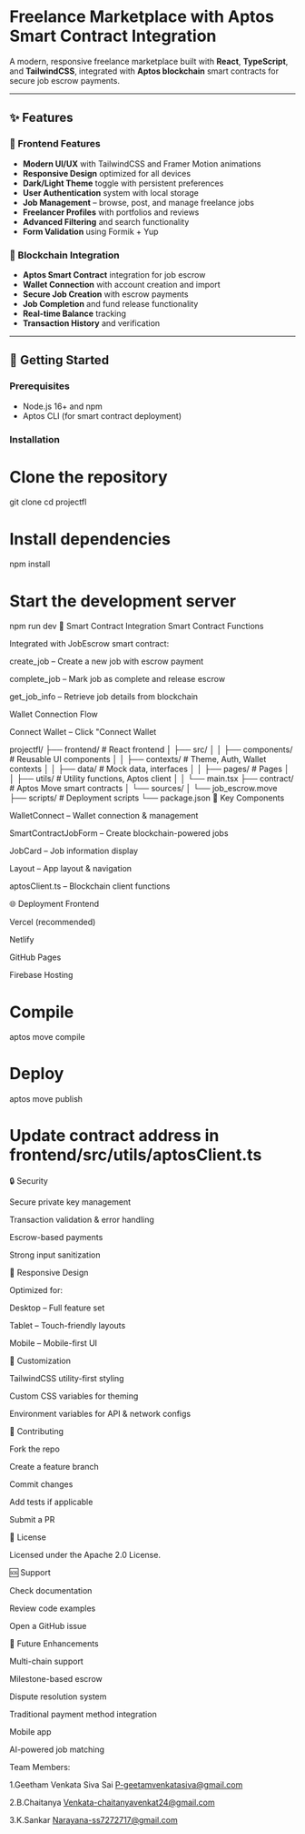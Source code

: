 # Freelance Marketplace with Aptos Smart Contract Integration

A modern, responsive freelance marketplace built with **React**, **TypeScript**, and **TailwindCSS**, integrated with **Aptos blockchain** smart contracts for secure job escrow payments.

---

## ✨ Features

### 🎨 Frontend Features
- **Modern UI/UX** with TailwindCSS and Framer Motion animations  
- **Responsive Design** optimized for all devices  
- **Dark/Light Theme** toggle with persistent preferences  
- **User Authentication** system with local storage  
- **Job Management** – browse, post, and manage freelance jobs  
- **Freelancer Profiles** with portfolios and reviews  
- **Advanced Filtering** and search functionality  
- **Form Validation** using Formik + Yup  

### 🔗 Blockchain Integration
- **Aptos Smart Contract** integration for job escrow  
- **Wallet Connection** with account creation and import  
- **Secure Job Creation** with escrow payments  
- **Job Completion** and fund release functionality  
- **Real-time Balance** tracking  
- **Transaction History** and verification  

---

## 🚀 Getting Started

### Prerequisites
- Node.js 16+ and npm
- Aptos CLI (for smart contract deployment)

### Installation

# Clone the repository
git clone <your-repo-url>
cd projectfl

# Install dependencies
npm install

# Start the development server
npm run dev
🔧 Smart Contract Integration
Smart Contract Functions

Integrated with JobEscrow smart contract:

create_job – Create a new job with escrow payment

complete_job – Mark job as complete and release escrow

get_job_info – Retrieve job details from blockchain

Wallet Connection Flow

Connect Wallet – Click "Connect Wallet

projectfl/
├── frontend/          # React frontend
│   ├── src/
│   │   ├── components/  # Reusable UI components
│   │   ├── contexts/    # Theme, Auth, Wallet contexts
│   │   ├── data/        # Mock data, interfaces
│   │   ├── pages/       # Pages
│   │   ├── utils/       # Utility functions, Aptos client
│   │   └── main.tsx
├── contract/           # Aptos Move smart contracts
│   └── sources/
│       └── job_escrow.move
├── scripts/            # Deployment scripts
└── package.json
🎯 Key Components

WalletConnect – Wallet connection & management

SmartContractJobForm – Create blockchain-powered jobs

JobCard – Job information display

Layout – App layout & navigation

aptosClient.ts – Blockchain client functions

🌐 Deployment
Frontend

Vercel (recommended)

Netlify

GitHub Pages

Firebase Hosting

# Compile
aptos move compile

# Deploy
aptos move publish

# Update contract address in frontend/src/utils/aptosClient.ts

🔒 Security

Secure private key management

Transaction validation & error handling

Escrow-based payments

Strong input sanitization

📱 Responsive Design

Optimized for:

Desktop – Full feature set

Tablet – Touch-friendly layouts

Mobile – Mobile-first UI

🎨 Customization

TailwindCSS utility-first styling

Custom CSS variables for theming

Environment variables for API & network configs

🤝 Contributing

Fork the repo

Create a feature branch

Commit changes

Add tests if applicable

Submit a PR

📄 License

Licensed under the Apache 2.0 License.

🆘 Support

Check documentation

Review code examples

Open a GitHub issue

🔮 Future Enhancements

Multi-chain support

Milestone-based escrow

Dispute resolution system

Traditional payment method integration

Mobile app

AI-powered job matching

Team Members:

1.Geetham Venkata Siva Sai P-geetamvenkatasiva@gmail.com

2.B.Chaitanya Venkata-chaitanyavenkat24@gmail.com

3.K.Sankar Narayana-ss7272717@gmail.com

